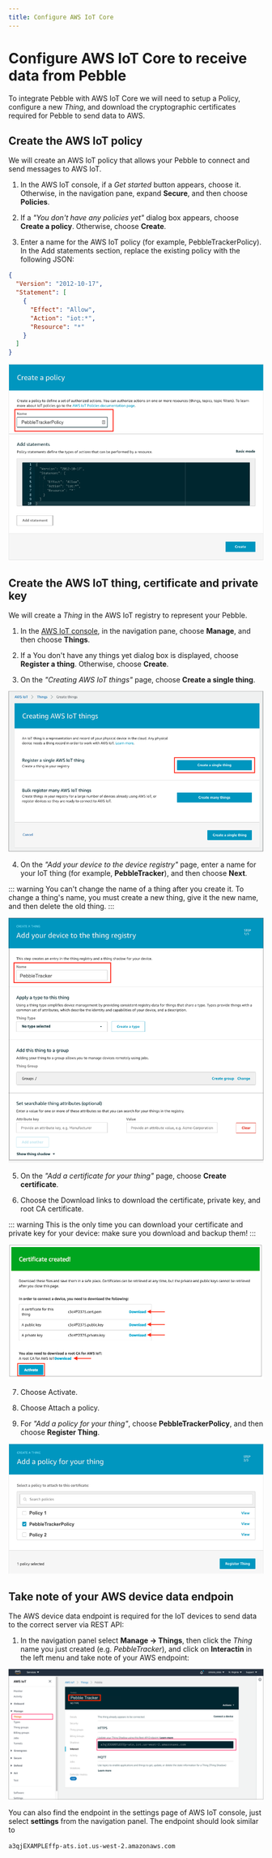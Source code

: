 ```yaml
---
title: Configure AWS IoT Core
---
```


# Configure AWS IoT Core to receive data from Pebble

To integrate Pebble with AWS IoT Core we will need to setup a Policy, configure a new _Thing_, and download the cryptographic certificates required for Pebble to send data to AWS.

## Create the AWS IoT policy

We will create an AWS IoT policy that allows your Pebble to connect and send messages to AWS IoT.

1. In the AWS IoT console, if a _Get started_ button appears, choose it. Otherwise, in the navigation pane, expand **Secure**, and then choose **Policies**.

2. If a _"You don't have any policies yet"_ dialog box appears, choose **Create a policy**. Otherwise, choose **Create**.

3. Enter a name for the AWS IoT policy (for example, PebbleTrackerPolicy).
   In the Add statements section, replace the existing policy with the following JSON:

```json
{
  "Version": "2012-10-17",
  "Statement": [
    {
      "Effect": "Allow",
      "Action": "iot:*",
      "Resource": "*"
    }
  ]
}
```

![](/img/developer/pebble-aws/aws0.png)

## Create the AWS IoT thing, certificate and private key

We will create a _Thing_ in the AWS IoT registry to represent your Pebble.

1. In the [AWS IoT console](https://console.aws.amazon.com/iot/home), in the navigation pane, choose **Manage**, and then choose **Things**.

2. If a You don't have any things yet dialog box is displayed, choose **Register a thing**. Otherwise, choose **Create**.

3. On the _"Creating AWS IoT things"_ page, choose **Create a single thing**.

![](/img/developer/pebble-aws/aws1.png)

4. On the _"Add your device to the device registry"_ page, enter a name for your IoT thing (for example, **PebbleTracker**), and then choose **Next**.

::: warning
You can't change the name of a thing after you create it. To change a thing's name, you must create a new thing, give it the new name, and then delete the old thing.
:::

![](/img/developer/pebble-aws/aws2.png)

5. On the _"Add a certificate for your thing"_ page, choose **Create certificate**.

6. Choose the Download links to download the certificate, private key, and root CA certificate.

::: warning
This is the only time you can download your certificate and private key for your device: make sure you download and backup them!
:::

![](/img/developer/pebble-aws/aws3.png)

7. Choose Activate.

8. Choose Attach a policy.

9. For _"Add a policy for your thing"_, choose **PebbleTrackerPolicy**, and then choose **Register Thing**.

![](/img/developer/pebble-aws/aws4.png)

## Take note of your AWS device data endpoin

The AWS device data endpoint is required for the IoT devices to send data to the correct server via REST API:

1. In the navigation panel select **Manage -> Things**, then click the _Thing_ name you just created (e.g. _PebbleTracker_), and click on **Interactin** in the left menu and take note of your AWS endpoint:

![](/img/developer/pebble-aws/aws5.png)

You can also find the endpoint in the settings page of AWS IoT console, just select **settings** from the navigation panel. The endpoint should look similar to

`a3qjEXAMPLEffp-ats.iot.us-west-2.amazonaws.com`
